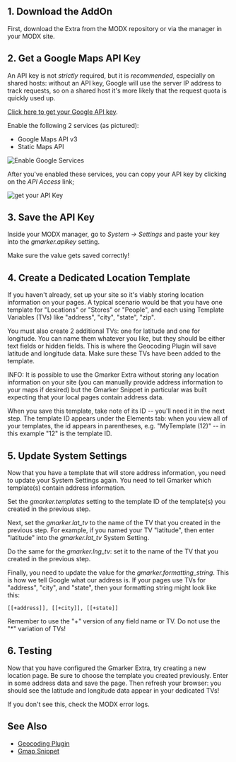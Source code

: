 ## 1. Download the AddOn

First, download the Extra from the MODX repository or via the manager in your MODX site.

## 2. Get a Google Maps API Key

An API key is not _strictly_ required, but it is _recommended_, especially on shared hosts: without an API key, Google will use the server IP address to track requests, so on a shared host it's more likely that the request quota is quickly used up.

[Click here to get your Google API key](https://developers.google.com/maps/documentation/javascript/tutorial#api_key).

Enable the following 2 services (as pictured):

* Google Maps API v3
* Static Maps API

![Enable Google Services](https://www.evernote.com/shard/s17/sh/c190c33b-1df7-4a70-86b3-b5b934a7cc1a/c9ce566dd01273df0e4b453518a1c29e/res/3e3f626a-a29e-469d-9d20-f269545c2e4e/skitch.png?resizeSmall&width=832)

After you've enabled these services, you can copy your API key by clicking on the *API Access* link;

![get your API Key](https://www.evernote.com/shard/s17/sh/d0d1828e-aee3-4347-ad61-10c4caca1a0a/c406855d47622960147df71de5e731a5/res/2ca8d829-bda4-4ef5-bef0-3c44c8d31545/skitch.png?resizeSmall&width=832)

## 3. Save the API Key
 
Inside your MODX manager, go to *System -> Settings* and paste your key into the *gmarker.apikey* setting. 

Make sure the value gets saved correctly!

## 4. Create a Dedicated Location Template

If you haven't already, set up your site so it's viably storing location information on your pages.  A typical scenario would be that you have one template for "Locations" or "Stores" or "People", and each using Template Variables (TVs) like "address", "city", "state", "zip".

You must also create 2 additional TVs:  one for latitude and one for longitude.  You can name them whatever you like, but they should be either text fields or hidden fields.  This is where the Geocoding Plugin will save latitude and longitude data.  Make sure these TVs have been added to the template.

INFO: It is possible to use the Gmarker Extra without storing any location information on your site (you can manually provide address information to your maps if desired) but the Gmarker Snippet in particular was built expecting that your local pages contain address data.

When you save this template, take note of its ID -- you'll need it in the next step.  The template ID appears under the Elements tab: when you view all of your templates, the id appears in parentheses, e.g. "MyTemplate (12)" -- in this example "12" is the template ID.

## 5. Update System Settings

Now that you have a template that will store address information, you need to update your System Settings again.  You need to tell Gmarker which template(s) contain address information.  

Set the *gmarker.templates* setting to the template ID of the template(s) you created in the previous step.

Next, set the *gmarker.lat_tv* to the name of the TV that you created in the previous step.  For example, if you named your TV "latitude", then enter "latitude" into the *gmarker.lat_tv* System Setting.

Do the same for the *gmarker.lng_tv*: set it to the name of the TV that you created in the previous step.

Finally, you need to update the value for the *gmarker.formatting_string*.  This is how we tell Google what our address is.  If your pages use TVs for "address", "city", and "state", then your formatting string might look like this:

```
[[+address]], [[+city]], [[+state]]
```

Remember to use the "+" version of any field name or TV.  Do not use the "*" variation of TVs!

## 6. Testing

Now that you have configured the Gmarker Extra, try creating a new location page.  Be sure to choose the template you created previously.  Enter in some address data and save the page.  Then refresh your browser: you should see the latitude and longitude data appear in your dedicated TVs!

If you don't see this, check the MODX error logs.

## See Also

* [Geocoding Plugin](Geocoding-Plugin.md)
* [Gmap Snippet](Gmap-Snippet.md)